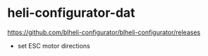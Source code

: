 
# heli-configurator-dat

https://github.com/blheli-configurator/blheli-configurator/releases

- set ESC motor directions 

